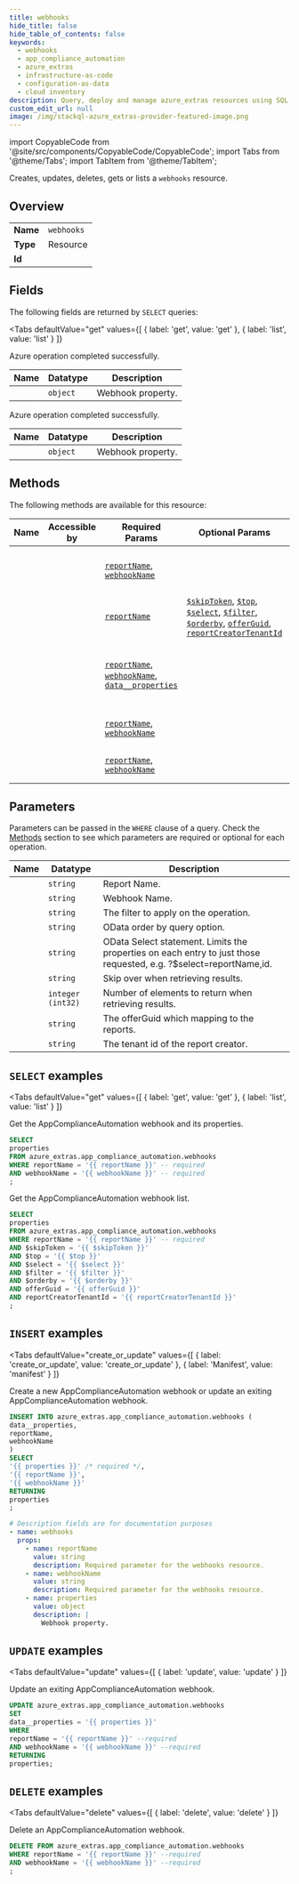 ```yaml
--- 
title: webhooks
hide_title: false
hide_table_of_contents: false
keywords:
  - webhooks
  - app_compliance_automation
  - azure_extras
  - infrastructure-as-code
  - configuration-as-data
  - cloud inventory
description: Query, deploy and manage azure_extras resources using SQL
custom_edit_url: null
image: /img/stackql-azure_extras-provider-featured-image.png
---
```


import CopyableCode from '@site/src/components/CopyableCode/CopyableCode';
import Tabs from '@theme/Tabs';
import TabItem from '@theme/TabItem';

Creates, updates, deletes, gets or lists a <code>webhooks</code> resource.

## Overview
<table><tbody>
<tr><td><b>Name</b></td><td><code>webhooks</code></td></tr>
<tr><td><b>Type</b></td><td>Resource</td></tr>
<tr><td><b>Id</b></td><td><CopyableCode code="azure_extras.app_compliance_automation.webhooks" /></td></tr>
</tbody></table>

## Fields

The following fields are returned by `SELECT` queries:

<Tabs
    defaultValue="get"
    values={[
        { label: 'get', value: 'get' },
        { label: 'list', value: 'list' }
    ]}
>
<TabItem value="get">

Azure operation completed successfully.

<table>
<thead>
    <tr>
    <th>Name</th>
    <th>Datatype</th>
    <th>Description</th>
    </tr>
</thead>
<tbody>
<tr>
    <td><CopyableCode code="properties" /></td>
    <td><code>object</code></td>
    <td>Webhook property.</td>
</tr>
</tbody>
</table>
</TabItem>
<TabItem value="list">

Azure operation completed successfully.

<table>
<thead>
    <tr>
    <th>Name</th>
    <th>Datatype</th>
    <th>Description</th>
    </tr>
</thead>
<tbody>
<tr>
    <td><CopyableCode code="properties" /></td>
    <td><code>object</code></td>
    <td>Webhook property.</td>
</tr>
</tbody>
</table>
</TabItem>
</Tabs>

## Methods

The following methods are available for this resource:

<table>
<thead>
    <tr>
    <th>Name</th>
    <th>Accessible by</th>
    <th>Required Params</th>
    <th>Optional Params</th>
    <th>Description</th>
    </tr>
</thead>
<tbody>
<tr>
    <td><a href="#get"><CopyableCode code="get" /></a></td>
    <td><CopyableCode code="select" /></td>
    <td><a href="#parameter-reportName"><code>reportName</code></a>, <a href="#parameter-webhookName"><code>webhookName</code></a></td>
    <td></td>
    <td>Get the AppComplianceAutomation webhook and its properties.</td>
</tr>
<tr>
    <td><a href="#list"><CopyableCode code="list" /></a></td>
    <td><CopyableCode code="select" /></td>
    <td><a href="#parameter-reportName"><code>reportName</code></a></td>
    <td><a href="#parameter-$skipToken"><code>$skipToken</code></a>, <a href="#parameter-$top"><code>$top</code></a>, <a href="#parameter-$select"><code>$select</code></a>, <a href="#parameter-$filter"><code>$filter</code></a>, <a href="#parameter-$orderby"><code>$orderby</code></a>, <a href="#parameter-offerGuid"><code>offerGuid</code></a>, <a href="#parameter-reportCreatorTenantId"><code>reportCreatorTenantId</code></a></td>
    <td>Get the AppComplianceAutomation webhook list.</td>
</tr>
<tr>
    <td><a href="#create_or_update"><CopyableCode code="create_or_update" /></a></td>
    <td><CopyableCode code="insert" /></td>
    <td><a href="#parameter-reportName"><code>reportName</code></a>, <a href="#parameter-webhookName"><code>webhookName</code></a>, <a href="#parameter-data__properties"><code>data__properties</code></a></td>
    <td></td>
    <td>Create a new AppComplianceAutomation webhook or update an exiting AppComplianceAutomation webhook.</td>
</tr>
<tr>
    <td><a href="#update"><CopyableCode code="update" /></a></td>
    <td><CopyableCode code="update" /></td>
    <td><a href="#parameter-reportName"><code>reportName</code></a>, <a href="#parameter-webhookName"><code>webhookName</code></a></td>
    <td></td>
    <td>Update an exiting AppComplianceAutomation webhook.</td>
</tr>
<tr>
    <td><a href="#delete"><CopyableCode code="delete" /></a></td>
    <td><CopyableCode code="delete" /></td>
    <td><a href="#parameter-reportName"><code>reportName</code></a>, <a href="#parameter-webhookName"><code>webhookName</code></a></td>
    <td></td>
    <td>Delete an AppComplianceAutomation webhook.</td>
</tr>
</tbody>
</table>

## Parameters

Parameters can be passed in the `WHERE` clause of a query. Check the [Methods](#methods) section to see which parameters are required or optional for each operation.

<table>
<thead>
    <tr>
    <th>Name</th>
    <th>Datatype</th>
    <th>Description</th>
    </tr>
</thead>
<tbody>
<tr id="parameter-reportName">
    <td><CopyableCode code="reportName" /></td>
    <td><code>string</code></td>
    <td>Report Name.</td>
</tr>
<tr id="parameter-webhookName">
    <td><CopyableCode code="webhookName" /></td>
    <td><code>string</code></td>
    <td>Webhook Name.</td>
</tr>
<tr id="parameter-$filter">
    <td><CopyableCode code="$filter" /></td>
    <td><code>string</code></td>
    <td>The filter to apply on the operation.</td>
</tr>
<tr id="parameter-$orderby">
    <td><CopyableCode code="$orderby" /></td>
    <td><code>string</code></td>
    <td>OData order by query option.</td>
</tr>
<tr id="parameter-$select">
    <td><CopyableCode code="$select" /></td>
    <td><code>string</code></td>
    <td>OData Select statement. Limits the properties on each entry to just those requested, e.g. ?$select=reportName,id.</td>
</tr>
<tr id="parameter-$skipToken">
    <td><CopyableCode code="$skipToken" /></td>
    <td><code>string</code></td>
    <td>Skip over when retrieving results.</td>
</tr>
<tr id="parameter-$top">
    <td><CopyableCode code="$top" /></td>
    <td><code>integer (int32)</code></td>
    <td>Number of elements to return when retrieving results.</td>
</tr>
<tr id="parameter-offerGuid">
    <td><CopyableCode code="offerGuid" /></td>
    <td><code>string</code></td>
    <td>The offerGuid which mapping to the reports.</td>
</tr>
<tr id="parameter-reportCreatorTenantId">
    <td><CopyableCode code="reportCreatorTenantId" /></td>
    <td><code>string</code></td>
    <td>The tenant id of the report creator.</td>
</tr>
</tbody>
</table>

## `SELECT` examples

<Tabs
    defaultValue="get"
    values={[
        { label: 'get', value: 'get' },
        { label: 'list', value: 'list' }
    ]}
>
<TabItem value="get">

Get the AppComplianceAutomation webhook and its properties.

```sql
SELECT
properties
FROM azure_extras.app_compliance_automation.webhooks
WHERE reportName = '{{ reportName }}' -- required
AND webhookName = '{{ webhookName }}' -- required
;
```
</TabItem>
<TabItem value="list">

Get the AppComplianceAutomation webhook list.

```sql
SELECT
properties
FROM azure_extras.app_compliance_automation.webhooks
WHERE reportName = '{{ reportName }}' -- required
AND $skipToken = '{{ $skipToken }}'
AND $top = '{{ $top }}'
AND $select = '{{ $select }}'
AND $filter = '{{ $filter }}'
AND $orderby = '{{ $orderby }}'
AND offerGuid = '{{ offerGuid }}'
AND reportCreatorTenantId = '{{ reportCreatorTenantId }}'
;
```
</TabItem>
</Tabs>


## `INSERT` examples

<Tabs
    defaultValue="create_or_update"
    values={[
        { label: 'create_or_update', value: 'create_or_update' },
        { label: 'Manifest', value: 'manifest' }
    ]}
>
<TabItem value="create_or_update">

Create a new AppComplianceAutomation webhook or update an exiting AppComplianceAutomation webhook.

```sql
INSERT INTO azure_extras.app_compliance_automation.webhooks (
data__properties,
reportName,
webhookName
)
SELECT 
'{{ properties }}' /* required */,
'{{ reportName }}',
'{{ webhookName }}'
RETURNING
properties
;
```
</TabItem>
<TabItem value="manifest">

```yaml
# Description fields are for documentation purposes
- name: webhooks
  props:
    - name: reportName
      value: string
      description: Required parameter for the webhooks resource.
    - name: webhookName
      value: string
      description: Required parameter for the webhooks resource.
    - name: properties
      value: object
      description: |
        Webhook property.
```
</TabItem>
</Tabs>


## `UPDATE` examples

<Tabs
    defaultValue="update"
    values={[
        { label: 'update', value: 'update' }
    ]}
>
<TabItem value="update">

Update an exiting AppComplianceAutomation webhook.

```sql
UPDATE azure_extras.app_compliance_automation.webhooks
SET 
data__properties = '{{ properties }}'
WHERE 
reportName = '{{ reportName }}' --required
AND webhookName = '{{ webhookName }}' --required
RETURNING
properties;
```
</TabItem>
</Tabs>


## `DELETE` examples

<Tabs
    defaultValue="delete"
    values={[
        { label: 'delete', value: 'delete' }
    ]}
>
<TabItem value="delete">

Delete an AppComplianceAutomation webhook.

```sql
DELETE FROM azure_extras.app_compliance_automation.webhooks
WHERE reportName = '{{ reportName }}' --required
AND webhookName = '{{ webhookName }}' --required
;
```
</TabItem>
</Tabs>
